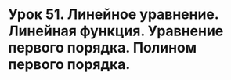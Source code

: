 # Урок 51. Линейное уравнение. Линейная функция. Уравнение первого порядка. Полином первого порядка.
